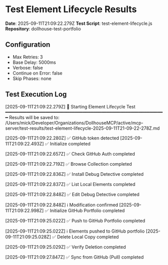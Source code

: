 # Test Element Lifecycle Results

**Date**: 2025-09-11T21:09:22.279Z
**Test Script**: test-element-lifecycle.js
**Repository**: dollhouse-test-portfolio

## Configuration
- Max Retries: 3
- Base Delay: 5000ms
- Verbose: false
- Continue on Error: false
- Skip Phases: none

## Test Execution Log

[2025-09-11T21:09:22.279Z] 🧪 Starting Element Lifecycle Test
━━━━━━━━━━━━━━━━━━━━━━━━━━━━━━━━━━━━━━━━━━━━━━━━━━━━━━━━━━━━
Results will be saved to: /Users/mick/Developer/Organizations/DollhouseMCP/active/mcp-server/test-results/test-element-lifecycle-2025-09-11T21-09-22-278Z.md

[2025-09-11T21:09:22.280Z] ✅ GitHub token detected
[2025-09-11T21:09:22.493Z] ✅ Initialize completed

[2025-09-11T21:09:22.657Z] ✅ Check GitHub Auth completed

[2025-09-11T21:09:22.719Z] ✅ Browse Collection completed

[2025-09-11T21:09:22.836Z] ✅ Install Debug Detective completed

[2025-09-11T21:09:22.837Z] ✅ List Local Elements completed

[2025-09-11T21:09:22.848Z] ✅ Edit Debug Detective completed

[2025-09-11T21:09:22.848Z] ℹ️  Modification confirmed
[2025-09-11T21:09:22.998Z] ✅ Initialize GitHub Portfolio completed

[2025-09-11T21:09:25.022Z] ✅ Push to GitHub Portfolio completed

[2025-09-11T21:09:25.022Z] ℹ️  Elements pushed to GitHub portfolio
[2025-09-11T21:09:25.028Z] ✅ Delete Local Copy completed

[2025-09-11T21:09:25.029Z] ✅ Verify Deletion completed

[2025-09-11T21:09:27.847Z] ✅ Sync from GitHub (Pull) completed

